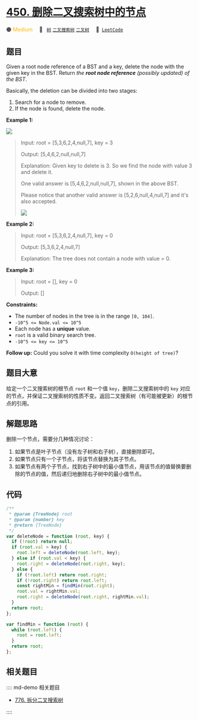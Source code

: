 # [450. 删除二叉搜索树中的节点](https://leetcode.com/problems/delete-node-in-a-bst)

🟠 <font color=#ffb800>Medium</font>&emsp; 🔖&ensp; [`树`](/leetcode/outline/tag/tree.md) [`二叉搜索树`](/leetcode/outline/tag/binary-search-tree.md) [`二叉树`](/leetcode/outline/tag/binary-tree.md)&emsp; 🔗&ensp;[`LeetCode`](https://leetcode.com/problems/delete-node-in-a-bst/)

## 题目

Given a root node reference of a BST and a key, delete the node with the given
key in the BST. Return _the **root node reference** (possibly updated) of the
BST_.

Basically, the deletion can be divided into two stages:

1. Search for a node to remove.
2. If the node is found, delete the node.

**Example 1:**

![](https://assets.leetcode.com/uploads/2020/09/04/del_node_1.jpg)

> Input: root = [5,3,6,2,4,null,7], key = 3
>
> Output: [5,4,6,2,null,null,7]
>
> Explanation: Given key to delete is 3. So we find the node with value 3 and delete it.
>
> One valid answer is [5,4,6,2,null,null,7], shown in the above BST.
>
> Please notice that another valid answer is [5,2,6,null,4,null,7] and it's also accepted.
>
> ![](https://assets.leetcode.com/uploads/2020/09/04/del_node_supp.jpg)

**Example 2:**

> Input: root = [5,3,6,2,4,null,7], key = 0
>
> Output: [5,3,6,2,4,null,7]
>
> Explanation: The tree does not contain a node with value = 0.

**Example 3:**

> Input: root = [], key = 0
>
> Output: []

**Constraints:**

- The number of nodes in the tree is in the range `[0, 104]`.
- `-10^5 <= Node.val <= 10^5`
- Each node has a **unique** value.
- `root` is a valid binary search tree.
- `-10^5 <= key <= 10^5`

**Follow up:** Could you solve it with time complexity `O(height of tree)`?

## 题目大意

给定一个二叉搜索树的根节点 `root` 和一个值 `key`，删除二叉搜索树中的 `key` 对应的节点，并保证二叉搜索树的性质不变。返回二叉搜索树（有可能被更新）的根节点的引用。

## 解题思路

删除一个节点，需要分几种情况讨论：

1. 如果节点是叶子节点（没有左子树和右子树），直接删除即可。
2. 如果节点只有一个子节点，将该节点替换为其子节点。
3. 如果节点有两个子节点，找到右子树中的最小值节点，用该节点的值替换要删除的节点的值，然后递归地删除右子树中的最小值节点。

## 代码

```javascript
/**
 * @param {TreeNode} root
 * @param {number} key
 * @return {TreeNode}
 */
var deleteNode = function (root, key) {
  if (!root) return null;
  if (root.val > key) {
    root.left = deleteNode(root.left, key);
  } else if (root.val < key) {
    root.right = deleteNode(root.right, key);
  } else {
    if (!root.left) return root.right;
    if (!root.right) return root.left;
    const rightMin = findMin(root.right);
    root.val = rightMin.val;
    root.right = deleteNode(root.right, rightMin.val);
  }
  return root;
};

var findMin = function (root) {
  while (root.left) {
    root = root.left;
  }
  return root;
};
```

## 相关题目

:::: md-demo 相关题目
- [776. 拆分二叉搜索树](https://leetcode.com/problems/split-bst)

::::
